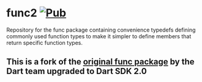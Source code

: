 # func2 [![Pub](https://img.shields.io/pub/v/func2.svg)](https://pub.dartlang.org/packages/func2)

Repository for the func package containing convenience typedefs defining
commonly used function types to make it simpler to define members that return
specific function types.

## This is a fork of the [original func package](https://github.com/dart-archive/func) by the Dart team upgraded to Dart SDK 2.0
